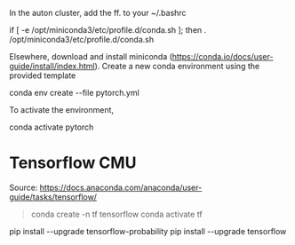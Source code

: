 In the auton cluster, add the ff. to your ~/.bashrc

if [ -e /opt/miniconda3/etc/profile.d/conda.sh ]; then
    . /opt/miniconda3/etc/profile.d/conda.sh
 

Elsewhere, download and install miniconda (https://conda.io/docs/user-guide/install/index.html).
Create a new conda environment using the provided template

conda env create --file pytorch.yml

To activate the environment,

conda activate pytorch


# Tensorflow CMU

Source: https://docs.anaconda.com/anaconda/user-guide/tasks/tensorflow/

> conda create -n tf tensorflow
> conda activate tf


pip install --upgrade tensorflow-probability
pip install --upgrade tensorflow
